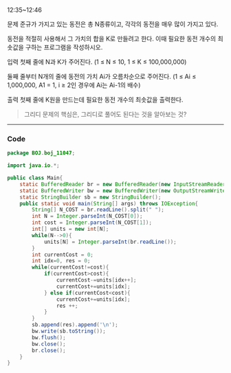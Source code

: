 
12:35~12:46

문제
준규가 가지고 있는 동전은 총 N종류이고, 각각의 동전을 매우 많이 가지고 있다.

동전을 적절히 사용해서 그 가치의 합을 K로 만들려고 한다. 이때 필요한 동전 개수의 최솟값을 구하는 프로그램을 작성하시오.

입력
첫째 줄에 N과 K가 주어진다. (1 ≤ N ≤ 10, 1 ≤ K ≤ 100,000,000)

둘째 줄부터 N개의 줄에 동전의 가치 Ai가 오름차순으로 주어진다. (1 ≤ Ai ≤ 1,000,000, A1 = 1, i ≥ 2인 경우에 Ai는 Ai-1의 배수)

출력
첫째 줄에 K원을 만드는데 필요한 동전 개수의 최솟값을 출력한다.

> 그리디 문제의 핵심은, 그리디로 풀어도 된다는 것을 알아보는 것?

---

### Code

<!-- CODE-APPENDED:Main.java -->
```java
package BOJ.boj_11047;

import java.io.*;

public class Main{
    static BufferedReader br = new BufferedReader(new InputStreamReader(System.in));
    static BufferedWriter bw = new BufferedWriter(new OutputStreamWriter(System.out));
    static StringBuilder sb = new StringBuilder();
    public static void main(String[] args) throws IOException{
        String[] N_COST = br.readLine().split(" ");
        int N = Integer.parseInt(N_COST[0]);
        int cost = Integer.parseInt(N_COST[1]);
        int[] units = new int[N];
        while(N-->0){
            units[N] = Integer.parseInt(br.readLine());
        }
        int currentCost = 0;
        int idx=0, res = 0;
        while(currentCost!=cost){
            if(currentCost>cost){
                currentCost-=units[idx++];
                currentCost+=units[idx];
            } else if(currentCost<cost){
                currentCost+=units[idx];
                res ++;
            }
        }
        sb.append(res).append('\n');
        bw.write(sb.toString());
        bw.flush();
        bw.close();
        br.close();
    }
}
```

